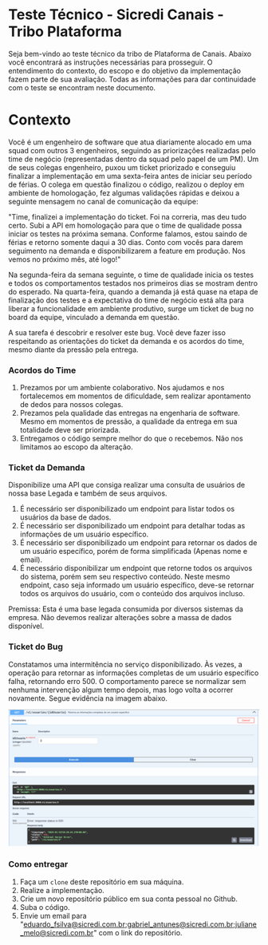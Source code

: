 # Teste Técnico - Sicredi Canais - Tribo Plataforma
Seja bem-vindo ao teste técnico da tribo de Plataforma de Canais. Abaixo você encontrará as instruções necessárias para prosseguir.
O entendimento do contexto, do escopo e do objetivo da implementação fazem parte de sua avaliação. 
Todas as informações para dar continuidade com o teste se encontram neste documento.

# Contexto
Você é um engenheiro de software que atua diariamente alocado em uma squad com outros 3 engenheiros, seguindo as priorizações 
realizadas pelo time de negócio (representadas dentro da squad pelo papel de um PM). Um de seus colegas engenheiro, puxou um ticket priorizado
e conseguiu finalizar a implementação em uma sexta-feira antes de iniciar seu período de férias. O colega em questão finalizou o código, 
realizou o deploy em ambiente de homologação, fez algumas validações rápidas e deixou a seguinte mensagem no canal de comunicação da equipe:

"Time, finalizei a implementação do ticket. Foi na correria, mas deu tudo certo. Subi a API em homologação para que o time de qualidade
possa iniciar os testes na próxima semana. Conforme falamos, estou saindo de férias e retorno somente daqui a 30 dias.
Conto com vocês para darem seguimento na demanda e disponibilizarem a feature em produção. Nos vemos no próximo mês, até logo!"

Na segunda-feira da semana seguinte, o time de qualidade inicia os testes e todos os comportamentos testados nos primeiros dias se mostram dentro do esperado.
Na quarta-feira, quando a demanda já está quase na etapa de finalização dos testes e a expectativa do time de negócio está alta para 
liberar a funcionalidade em ambiente produtivo, surge um ticket de bug no board da equipe, vinculado a demanda em questão.

A sua tarefa é descobrir e resolver este bug. Você deve fazer isso respeitando as orientações do ticket da demanda e os acordos do time, mesmo diante da pressão pela entrega.

### Acordos do Time
1. Prezamos por um ambiente colaborativo. Nos ajudamos e nos fortalecemos em momentos de dificuldade, sem realizar apontamento de dedos para nossos colegas.
2. Prezamos pela qualidade das entregas na engenharia de software. Mesmo em momentos de pressão, a qualidade da entrega em sua totalidade deve ser priorizada.
3. Entregamos o código sempre melhor do que o recebemos. Não nos limitamos ao escopo da alteração.

### Ticket da Demanda
Disponibilize uma API que consiga realizar uma consulta de usuários de nossa base Legada e também de seus arquivos.
1. É necessário ser disponibilizado um endpoint para listar todos os usuários da base de dados.
2. É necessário ser disponibilizado um endpoint para detalhar todas as informações de um usuário específico.
3. É necessário ser disponibilizado um endpoint para retornar os dados de um usuário específico, porém de forma simplificada (Apenas nome e email).
4. É necessário disponibilizar um endpoint que retorne todos os arquivos do sistema, porém sem seu respectivo conteúdo. Neste mesmo endpoint, caso seja informado um usuário específico, deve-se retornar todos os arquivos do usuário, com o conteúdo dos arquivos incluso.

Premissa: Esta é uma base legada consumida por diversos sistemas da empresa. Não devemos realizar alterações sobre a massa de dados disponível.

### Ticket do Bug
Constatamos uma intermitência no serviço disponibilizado. Às vezes, a operação para retornar as informações completas de um usuário específico falha, retornando erro 500.
O comportamento parece se normalizar sem nenhuma intervenção algum tempo depois, mas logo volta a ocorrer novamente.
Segue evidência na imagem abaixo.

![Imagem de evidência](src/main/resources/imagemBug.png)

### Como entregar
1. Faça um `clone` deste repositório em sua máquina.
2. Realize a implementação.
3. Crie um novo repositório público em sua conta pessoal no Github.
4. Suba o código.
5. Envie um email para "eduardo_fsilva@sicredi.com.br;gabriel_antunes@sicredi.com.br;juliane_melo@sicredi.com.br" com o link do repositório.

